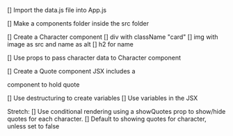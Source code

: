 [] Import the data.js file into App.js

[] Make a components folder inside the src folder

[] Create a Character component
    [] div with className "card"
    [] img with image as src and name as alt
    [] h2 for name

[] Use props to pass character data to Character component

[] Create a Quote component
    JSX includes a <p> component to hold quote

[] Use destructuring to create variables
[] Use variables in the JSX

Stretch:
    [] Use conditional rendering using a showQuotes prop to show/hide quotes for each character.
    [] Default to showing quotes for character, unless set to false
